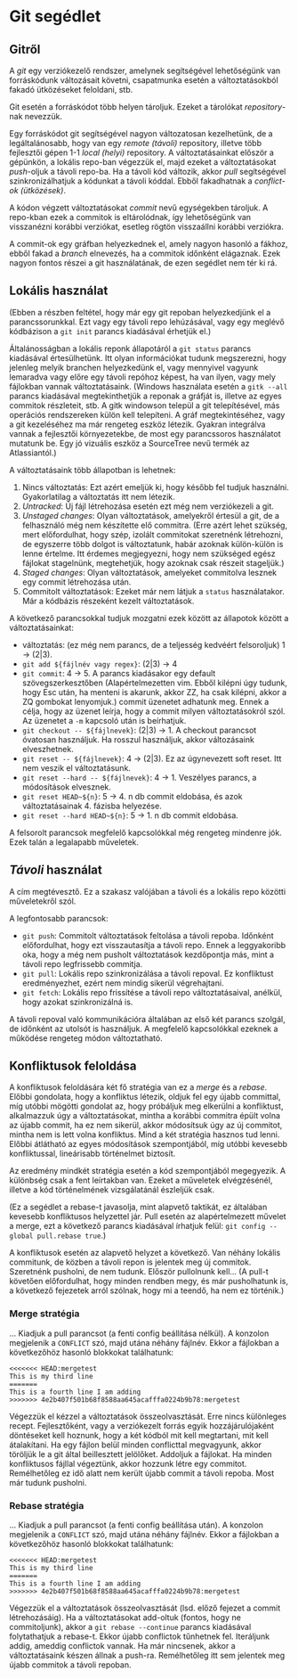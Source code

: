 # Git segédlet

## Gitről

A *git* egy verziókezelő rendszer, amelynek segítségével lehetőségünk van forráskódunk változásait követni, csapatmunka esetén a változtatásokból
fakadó ütközéseket feloldani, stb.

Git esetén a forráskódot több helyen tároljuk. Ezeket a tárolókat *repository*-nak nevezzük.

Egy forráskódot git segítségével nagyon változatosan kezelhetünk, de a legáltalánosabb, hogy van egy *remote (távoli)* repository, illetve több
fejlesztői gépen 1-1 *local (helyi)* repository. A változtatásainkat először a gépünkön, a lokális repo-ban végezzük el, majd ezeket a változtatásokat
*push*-oljuk a távoli repo-ba. Ha a távoli kód változik, akkor *pull* segítségével szinkronizálhatjuk a kódunkat a távoli kóddal. Ebből fakadhatnak
a *conflict-ok (ütközések)*.

A kódon végzett változtatásokat *commit* nevű egységekben tároljuk. A repo-kban ezek a commitok is eltárolódnak, így lehetőségünk van visszanézni
korábbi verziókat, esetleg rögtön visszaállni korábbi verziókra.

A commit-ok egy gráfban helyezkednek el, amely nagyon hasonló a fákhoz, ebből fakad a *branch* elnevezés, ha a commitok időnként elágaznak. Ezek nagyon
fontos részei a git használatának, de ezen segédlet nem tér ki rá.

## Lokális használat

(Ebben a részben feltétel, hogy már egy git repoban helyezkedjünk el a parancssorunkkal. Ezt vagy egy távoli repo lehúzásával, vagy egy meglévő kódbázison
a ```git init``` parancs kiadásával érhetjük el.)

Általánosságban a lokális reponk állapotáról a ```git status``` parancs kiadásával értesülhetünk. Itt olyan információkat tudunk megszerezni, hogy jelenleg
melyik branchen helyezkedünk el, vagy mennyivel vagyunk lemaradva vagy előre egy távoli repóhoz képest, ha van ilyen, vagy mely fájlokban vannak változtatásaink.
(Windows használata esetén a ```gitk --all``` parancs kiadásával megtekinthetjük a reponak a gráfját is, illetve az egyes commitok részleteit, stb. A gitk
windowson települ a git telepítésével, más operációs rendszereken külön kell telepíteni. A gráf megtekintéséhez, vagy a git kezeléséhez ma már rengeteg eszköz
létezik. Gyakran integrálva vannak a fejlesztői környezetekbe, de most egy parancssoros használatot mutatunk be. Egy jó vizuális eszköz a SourceTree nevű termék
az Atlassiantól.)

A változtatásaink több állapotban is lehetnek:

1. Nincs változtatás: Ezt azért emeljük ki, hogy később fel tudjuk használni. Gyakorlatilag a változtatás itt nem létezik.
2. *Untracked*: Új fájl létrehozása esetén ezt még nem verziókezeli a git.
3. *Unstaged changes*: Olyan változtatások, amelyekről értesül a git, de a felhasználó még nem készítette elő commitra. (Erre azért lehet szükség, mert
    előfordulhat, hogy szép, izolált commitokat szeretnénk létrehozni, de egyszerre több dolgot is változtatunk, habár azoknak külön-külön is lenne értelme.
    Itt érdemes megjegyezni, hogy nem szükséged egész fájlokat stagelnünk, megtehetjük, hogy azoknak csak részeit stageljük.)
4. *Staged changes*: Olyan változtatások, amelyeket commitolva lesznek egy commit létrehozása után.
5. Commitolt változtatások: Ezeket már nem látjuk a ```status``` használatakor. Már a kódbázis részeként kezelt változtatások.

A következő parancsokkal tudjuk mozgatni ezek között az állapotok között a változtatásainkat:

- változtatás: (ez még nem parancs, de a teljesség kedvéért felsoroljuk) 1 -> (2|3).
- ```git add ${fájlnév vagy regex}```: (2|3) -> 4
- ```git commit```: 4 -> 5. A parancs kiadásakor egy default szövegszerkesztőben (Alapértelmezetten vim. Ebből kilépni úgy tudunk, hogy Esc után, ha menteni
    is akarunk, akkor ZZ, ha csak kilépni, akkor a ZQ gombokat lenyomjuk.) commit üzenetet adhatunk meg. Ennek a célja, hogy az üzenet leírja, hogy a commit
    milyen változtatásokról szól. Az üzenetet a ```-m``` kapcsoló után is beírhatjuk.
- ```git checkout -- ${fájlnevek}```: (2|3) -> 1. A checkout parancsot óvatosan használjuk. Ha rosszul használjuk, akkor változásaink elveszhetnek.
- ```git reset -- ${fájlnevek}```: 4 -> (2|3). Ez az úgynevezett soft reset. Itt nem veszik el változtatásunk.
- ```git reset --hard -- ${fájlnevek}```: 4 -> 1. Veszélyes parancs, a módosítások elvesznek.
- ```git reset HEAD~${n}```: 5 -> 4. n db commit eldobása, és azok változtatásainak 4. fázisba helyezése.
- ```git reset --hard HEAD~${n}```: 5 -> 1. n db commit eldobása.

A felsorolt parancsok megfelelő kapcsolókkal még rengeteg mindenre jók. Ezek talán a legalapabb műveletek.

## *Távoli* használat

A cím megtévesztő. Ez a szakasz valójában a távoli és a lokális repo közötti műveletekről szól.

A legfontosabb parancsok:

- ```git push```: Commitolt változtatások feltolása a távoli repoba. Időnként előfordulhat, hogy ezt visszautasítja a távoli repo. Ennek a leggyakoribb oka, hogy
    a még nem pusholt változtatások kezdőpontja más, mint a távoli repo legfrissebb commitja.
- ```git pull```: Lokális repo szinkronizálása a távoli repoval. Ez konfliktust eredményezhet, ezért nem mindig sikerül végrehajtani.
- ```git fetch```: Lokális repo frissítése a távoli repo változtatásaival, anélkül, hogy azokat szinkronizálná is.

A távoli repoval való kommunikációra általában az első két parancs szolgál, de időnként az utolsót is használjuk. A megfelelő kapcsolókkal ezeknek a működése
rengeteg módon változtatható.

## Konfliktusok feloldása

A konfliktusok feloldására két fő stratégia van ez a *merge* és a *rebase*. Előbbi gondolata, hogy a konfliktus létezik, oldjuk fel egy újabb committal, míg utóbbi
mögötti gondolat az, hogy próbáljuk meg elkerülni a konfliktust, alkalmazzuk úgy a változtatásokat, mintha a korábbi commitra épült volna az újabb commit, ha ez
nem sikerül, akkor módosítsuk úgy az új commitot, mintha nem is lett volna konfliktus. Mind a két stratégia hasznos tud lenni. Előbbi átlátható az egyes
módosítások szempontjából, míg utóbbi kevesebb konfliktussal, lineárisabb történelmet biztosít.

Az eredmény mindkét stratégia esetén a kód szempontjából megegyezik. A különbség csak a fent leírtakban van. Ezeket a műveletek elvégzésénél, illetve a kód
történelmének vizsgálatánál észleljük csak.

(Ez a segédlet a rebase-t javasolja, mint alapvető taktikát, ez általában kevesebb konfliktusos helyzettel jár. Pull esetén az alapértelmezett művelet a merge,
ezt a következő parancs kiadásával írhatjuk felül: ```git config --global pull.rebase true```.)

A konfliktusok esetén az alapvető helyzet a következő. Van néhány lokális commitunk, de közben a távoli repon is jelentek meg új commitok. Szeretnénk pusholni, de
nem tudunk. Először pullolnunk kell... (A pull-t követően előfordulhat, hogy minden rendben megy, és már pusholhatunk is, a következő fejezetek arról szólnak,
hogy mi a teendő, ha nem ez történik.)

### Merge stratégia

... Kiadjuk a pull parancsot (a fenti config beállítása nélkül). A konzolon megjelenik a ```CONFLICT``` szó, majd utána néhány fájlnév.
Ekkor a fájlokban a következőhöz hasonló blokkokat találhatunk:

```
<<<<<<< HEAD:mergetest
This is my third line
=======
This is a fourth line I am adding
>>>>>>> 4e2b407f501b68f8588aa645acafffa0224b9b78:mergetest
```

Végezzük el kézzel a változtatások összeolvasztását. Erre nincs különleges recept. Fejlesztőként, vagy a verziókezelt forrás egyik hozzájárulójaként döntéseket kell
hoznunk, hogy a két kódból mit kell megtartani, mit kell átalakítani. Ha egy fájlon belül minden conflicttal megvagyunk, akkor töröljük le a git által beillesztett
jelölőket. Addoljuk a fájlokat. Ha minden konfliktusos fájllal végeztünk, akkor hozzunk létre egy commitot. Remélhetőleg ez idő alatt nem került újabb commit a
távoli repoba. Most már tudunk pusholni.

### Rebase stratégia

... Kiadjuk a pull parancsot (a fenti config beállítása után). A konzolon megjelenik a ```CONFLICT``` szó, majd utána néhány fájlnév.
Ekkor a fájlokban a következőhöz hasonló blokkokat találhatunk:

```
<<<<<<< HEAD:mergetest
This is my third line
=======
This is a fourth line I am adding
>>>>>>> 4e2b407f501b68f8588aa645acafffa0224b9b78:mergetest
```

Végezzük el a változtatások összeolvasztását (lsd. előző fejezet a commit létrehozásáig). Ha a változtatásokat add-oltuk (fontos, hogy ne commitoljunk),
akkor a ```git rebase --continue``` parancs kiadásával folytathatjuk a rebase-t. Ekkor újabb conflictok tűnhetnek fel. Iteráljunk addig, ameddig conflictok
vannak. Ha már nincsenek, akkor a változtatásaink készen állnak a push-ra. Remélhetőleg itt sem jelentek meg újabb commitok a távoli repoban.

